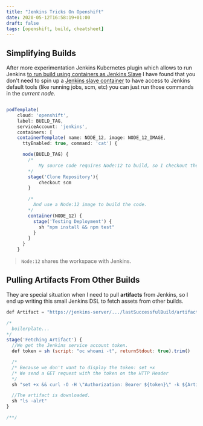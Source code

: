 ```yaml
---
title: "Jenkins Tricks On Openshift"
date: 2020-05-12T16:58:19+01:00
draft: false
tags: [openshift, build, cheatsheet]
---
```

<!--more-->

## Simplifying Builds

After more experimentation Jenkins Kubernetes plugin which allows to run Jenkins [to run build using containers as Jenkins Slave](https://cesarvr.io/post/jenkins-container/) I have found that you don't need to spin up a [Jenkins slave container](https://catalog.redhat.com/software/containers/detail/581d2f3f00e5d05639b6515b) to have access to Jenkins default tools (like running jobs, scm, etc) you can just run those commands in the *current node*.


```js

podTemplate(
    cloud: 'openshift',
    label: BUILD_TAG,
    serviceAccount: 'jenkins',
    containers: [
    containerTemplate( name: NODE_12, image: NODE_12_IMAGE,
      ttyEnabled: true, command: 'cat') {

      node(BUILD_TAG) {
        /*
            My source code requires Node:12 to build, so I checkout the repository.
        */
        stage('Clone Repository'){
            checkout scm
        }

        /*
          And use a Node:12 image to build the code.
        */
        container(NODE_12) {
          stage('Testing Deployment') {
            sh "npm install && npm test"
          }
        }
      }
    }
```
> ``Node:12`` shares the workspace with Jenkins.

## Pulling Artifacts From Other Builds

They are special situation when I need to pull **artifacts** from Jenkins, so I end up writing this small Jenkins DSL to fetch assets from other builds.  

```js
def Artifact = "https://jenkins-server/.../lastSuccessfulBuild/artifact/target/artifact.jar"

/*
  boilerplate...
*/
stage('Fetching Artifact') {
  //We get the Jenkins service account token.
  def token = sh (script: "oc whoami -t", returnStdout: true).trim()

  /*
  /* Because we don't want to display the token: set +x
  /* We send a GET request with the token on the HTTP Header
  */
  sh "set +x && curl -O -H \"Authorization: Bearer ${token}\" -k ${Artifact}"

  //The artifact is downloaded.
  sh "ls -alrt"
}

/**/
```
